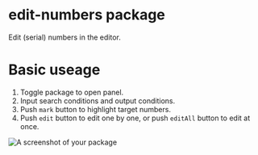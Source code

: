 # edit-numbers package

Edit (serial) numbers in the editor.

# Basic useage
1. Toggle package to open panel.
2. Input search conditions and output conditions.
3. Push `mark` button to highlight target numbers.
4. Push `edit` button to edit one by one, or push `editAll` button to edit at once.

![A screenshot of your package](https://f.cloud.github.com/assets/69169/2290250/c35d867a-a017-11e3-86be-cd7c5bf3ff9b.gif)
